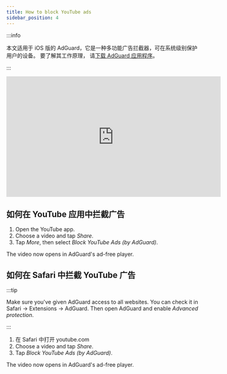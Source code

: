 ```yaml
---
title: How to block YouTube ads
sidebar_position: 4
---
```


:::info

本文适用于 iOS 版的 AdGuard，它是一种多功能广告拦截器，可在系统级别保护用户的设备。 要了解其工作原理， 请[下载 AdGuard 应用程序](https://agrd.io/download-kb-adblock)。

:::  

<iframe width="560" height="315" class="youtube-video" src="https://www.youtube-nocookie.com/embed/YW9Ojcm1Gkg" title="YouTube video player" frameborder="0" allow="accelerometer; autoplay; clipboard-write; encrypted-media; gyroscope; picture-in-picture" allowfullscreen></iframe>

## 如何在 YouTube 应用中拦截广告

1. Open the YouTube app.
1. Choose a video and tap *Share*.
1. Tap *More*, then select *Block YouTube Ads (by AdGuard)*.

The video now opens in AdGuard's ad-free player.

## 如何在 Safari 中拦截 YouTube 广告

:::tip

Make sure you've given AdGuard access to all websites. You can check it in Safari → Extensions → AdGuard. Then open AdGuard and enable *Advanced protection*.

:::

1. 在 Safari 中打开 youtube.com
1. Choose a video and tap *Share*.
1. Tap *Block YouTube Ads (by AdGuard)*.

The video now opens in AdGuard's ad-free player.
